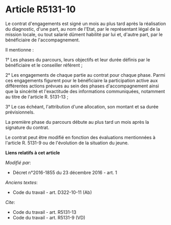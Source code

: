 # Article R5131-10

Le contrat d'engagements est signé un mois au plus tard après la réalisation du diagnostic, d'une part, au nom de l'Etat, par
le représentant légal de la mission locale, ou tout salarié dûment habilité par lui et, d'autre part, par le bénéficiaire de
l'accompagnement. 

Il mentionne : 

1° Les phases du parcours, leurs objectifs et leur durée définis par le bénéficiaire et le conseiller référent ; 

2° Les engagements de chaque partie au contrat pour chaque phase. Parmi ces engagements figurent pour le bénéficiaire la
participation active aux différentes actions prévues au sein des phases d'accompagnement ainsi que la sincérité et
l'exactitude des informations communiquées, notamment au titre de l'article R. 5131-13 ; 

3° Le cas échéant, l'attribution d'une allocation, son montant et sa durée prévisionnels. 

La première phase du parcours débute au plus tard un mois après la signature du contrat. 

Le contrat peut être modifié en fonction des évaluations mentionnées à l'article R. 5131-9 ou de l'évolution de la situation
du jeune.

**Liens relatifs à cet article**

_Modifié par_:

  - Décret n°2016-1855 du 23 décembre 2016 - art. 1

_Anciens textes_:

  - Code du travail - art. D322-10-11 (Ab)

_Cite_:

  - Code du travail - art. R5131-13
  - Code du travail - art. R5131-9 (VD)
